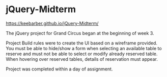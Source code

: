# jQuery-Midterm
https://keebarber.github.io/jQuery-Midterm/

The jQuery project for Grand Circus began at the beginning of week 3. 

Project Build rules were to create the UI based on a wireframe provided. You must be able to hide/show a form when selecting an available table to reserve and must not be able to select or modify already reserved table. When hovering over reserved tables, details of reservation must appear. 

Project was completed within a day of assignment. 
